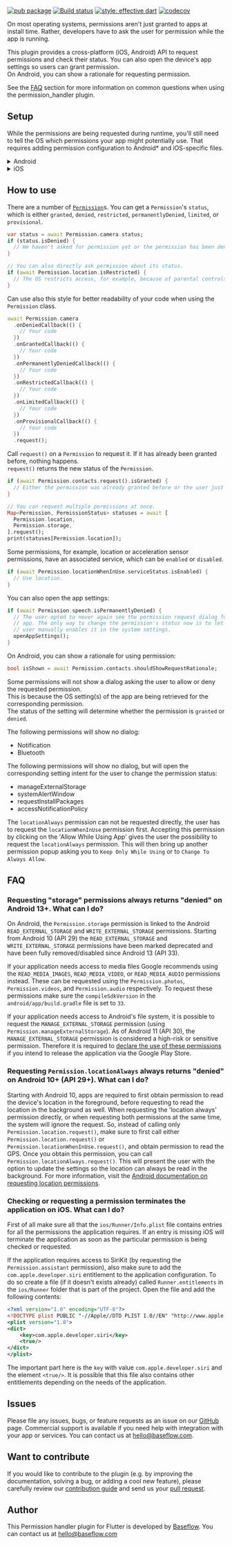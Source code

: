 [![pub package](https://img.shields.io/pub/v/permission_handler.svg)](https://pub.dartlang.org/packages/permission_handler) [![Build status](https://github.com/Baseflow/flutter-permission-handler/actions/workflows/permission_handler.yaml/badge.svg?branch=master)](https://github.com/Baseflow/flutter-permission-handler/actions/workflows/permission_handler.yaml) [![style: effective dart](https://img.shields.io/badge/style-effective_dart-40c4ff.svg)](https://github.com/tenhobi/effective_dart) [![codecov](https://codecov.io/gh/Baseflow/flutter-permission-handler/branch/master/graph/badge.svg)](https://codecov.io/gh/Baseflow/flutter-permission-handler)

On most operating systems, permissions aren't just granted to apps at install time.
Rather, developers have to ask the user for permission while the app is running.

This plugin provides a cross-platform (iOS, Android) API to request permissions and check their status.
You can also open the device's app settings so users can grant permission.  
On Android, you can show a rationale for requesting permission.

See the [FAQ](#faq) section for more information on common questions when using the permission_handler plugin.

## Setup

While the permissions are being requested during runtime, you'll still need to tell the OS which permissions your app might potentially use. That requires adding permission configuration to Android* and iOS-specific files.

<details>
<summary>Android</summary>
  
**Upgrade pre-1.12 Android projects**
  
Since version 4.4.0 this plugin is implemented using the Flutter 1.12 Android plugin APIs. Unfortunately, this means App developers also need to migrate their Apps to support the new Android infrastructure. You can do so by following the [Upgrading pre 1.12 Android projects](https://github.com/flutter/flutter/wiki/Upgrading-pre-1.12-Android-projects) migration guide. Failing to do so might result in unexpected behavior. The most common known error is the permission_handler not returning after calling the `.request()` method on permission.

**AndroidX**

As of version 3.1.0, the <kbd>permission_handler</kbd> plugin switched to the AndroidX version of the Android Support Libraries. This means you need to make sure your Android project is also upgraded to support AndroidX. Detailed instructions can be found [here](https://flutter.dev/docs/development/packages-and-plugins/androidx-compatibility).

The TL;DR version is:

1. Add the following to your "gradle.properties" file:

```properties
android.useAndroidX=true
android.enableJetifier=true
```

2. Make sure you set the `compileSdkVersion` in your "android/app/build.gradle" file to 33:

```gradle
android {
  compileSdkVersion 33
  ...
}
```

3. Make sure you replace all the `android.` dependencies to their AndroidX counterparts (a full list can be found [here](https://developer.android.com/jetpack/androidx/migrate)).

Add permissions to your `AndroidManifest.xml` file.
There are `debug`, `main`, and `profile` versions which are chosen depending on how you start your app.
In general, it's sufficient to add permission only to the `main` version.
[Here](https://github.com/Baseflow/flutter-permission-handler/blob/master/permission_handler/example/android/app/src/main/AndroidManifest.xml)'s an example `AndroidManifest.xml` with a complete list of all possible permissions.

</details>

<details>
<summary>iOS</summary>

Add permission to your `Info.plist` file.
[Here](https://github.com/Baseflow/flutter-permission-handler/blob/master/permission_handler/example/ios/Runner/Info.plist)'s an example `Info.plist` with a complete list of all possible permissions.

> IMPORTANT: ~~You will have to include all permission options when you want to submit your App.~~ This is because the `permission_handler` plugin touches all different SDKs and because the static code analyzer (run by Apple upon App submission) detects this and will assert if it cannot find a matching permission option in the `Info.plist`. More information about this can be found [here](https://github.com/Baseflow/flutter-permission-handler/issues/26).

The <kbd>permission_handler</kbd> plugin use [macros](https://github.com/Baseflow/flutter-permission-handler/blob/master/permission_handler_apple/ios/Classes/PermissionHandlerEnums.h) to control whether a permission is enabled.

You must list the permission you want to use in your application:

1. Add the following to your `Podfile` file:

   ```ruby
   post_install do |installer|
     installer.pods_project.targets.each do |target|
       ... # Here are some configurations automatically generated by flutter

       # Start of the permission_handler configuration
       target.build_configurations.each do |config|

         # You can enable the permissions needed here. For example to enable camera
         # permission, just remove the `#` character in front so it looks like this:
         #
         # ## dart: PermissionGroup.camera
         # 'PERMISSION_CAMERA=1'
         #
         #  Preprocessor definitions can be found at: https://github.com/Baseflow/flutter-permission-handler/blob/master/permission_handler_apple/ios/Classes/PermissionHandlerEnums.h
         config.build_settings['GCC_PREPROCESSOR_DEFINITIONS'] ||= [
           '$(inherited)',

           ## dart: [PermissionGroup.calendarWriteOnly, PermissionGroup.calendar (iOS 16 and below)]
           # 'PERMISSION_EVENTS=1',
   
           ## dart: [PermissionGroup.calendarFullAccess, PermissionGroup.calendar (iOS 17 and above)]
           # 'PERMISSION_EVENTS_FULL_ACCESS=1',
  
           ## dart: PermissionGroup.reminders
           # 'PERMISSION_REMINDERS=1',

           ## dart: PermissionGroup.contacts
           # 'PERMISSION_CONTACTS=1',

           ## dart: PermissionGroup.camera
           # 'PERMISSION_CAMERA=1',

           ## dart: PermissionGroup.microphone
           # 'PERMISSION_MICROPHONE=1',

           ## dart: PermissionGroup.speech
           # 'PERMISSION_SPEECH_RECOGNIZER=1',

           ## dart: PermissionGroup.photos
           # 'PERMISSION_PHOTOS=1',

           ## dart: PermissionGroup.photosAddOnly
           # 'PERMISSION_PHOTOS_ADD_ONLY=1',

           ## dart: [PermissionGroup.location, PermissionGroup.locationAlways, PermissionGroup.locationWhenInUse]
           # 'PERMISSION_LOCATION=1',

           ## dart: PermissionGroup.notification
           # 'PERMISSION_NOTIFICATIONS=1',

           ## dart: PermissionGroup.mediaLibrary
           # 'PERMISSION_MEDIA_LIBRARY=1',

           ## dart: PermissionGroup.sensors
           # 'PERMISSION_SENSORS=1',

           ## dart: PermissionGroup.bluetooth
           # 'PERMISSION_BLUETOOTH=1',

           ## dart: PermissionGroup.appTrackingTransparency
           # 'PERMISSION_APP_TRACKING_TRANSPARENCY=1',

           ## dart: PermissionGroup.criticalAlerts
           # 'PERMISSION_CRITICAL_ALERTS=1'
         ]

       end
       # End of the permission_handler configuration
     end
   end
   ```

2. Remove the `#` character in front of the permission you want to use. For example, if you need access to the calendar make sure the code looks like this:

   ```ruby
           ## dart: PermissionGroup.calendar
           'PERMISSION_EVENTS=1',
   ```

3. Delete the corresponding permission description in `Info.plist`
   e.g. when you don't need camera permission, just delete 'NSCameraUsageDescription'
   The following lists the relationship between `Permission` and `The key of Info.plist`:

| Permission                                                                                | Info.plist                                                                                                    | Macro                                |
|-------------------------------------------------------------------------------------------| ------------------------------------------------------------------------------------------------------------- | ------------------------------------ |
| PermissionGroup.calendar (< iOS 17)                                                     | NSCalendarsUsageDescription                                                                                   | PERMISSION_EVENTS                    |
| PermissionGroup.calendarWriteOnly (iOS 17+)                                             | NSCalendarsWriteOnlyAccessUsageDescription                                                                    | PERMISSION_EVENTS                    |
| PermissionGroup.calendarFullAccess  (iOS 17+)                                           | NSCalendarsFullAccessUsageDescription                                                                         | PERMISSION_EVENTS_FULL_ACCESS        |
| PermissionGroup.reminders                                                                 | NSRemindersUsageDescription                                                                                   | PERMISSION_REMINDERS                 |
| PermissionGroup.contacts                                                                  | NSContactsUsageDescription                                                                                    | PERMISSION_CONTACTS                  |
| PermissionGroup.camera                                                                    | NSCameraUsageDescription                                                                                      | PERMISSION_CAMERA                    |
| PermissionGroup.microphone                                                                | NSMicrophoneUsageDescription                                                                                  | PERMISSION_MICROPHONE                |
| PermissionGroup.speech                                                                    | NSSpeechRecognitionUsageDescription                                                                           | PERMISSION_SPEECH_RECOGNIZER         |
| PermissionGroup.photos                                                                    | NSPhotoLibraryUsageDescription                                                                                | PERMISSION_PHOTOS                    |
| PermissionGroup.photosAddOnly                                                             | NSPhotoLibraryAddUsageDescription                                                                             | PERMISSION_PHOTOS_ADD_ONLY           |
| PermissionGroup.location, PermissionGroup.locationAlways, PermissionGroup.locationWhenInUse | NSLocationUsageDescription, NSLocationAlwaysAndWhenInUseUsageDescription, NSLocationWhenInUseUsageDescription | PERMISSION_LOCATION                  |
| PermissionGroup.notification                                                              | PermissionGroupNotification                                                                                   | PERMISSION_NOTIFICATIONS             |
| PermissionGroup.mediaLibrary                                                              | NSAppleMusicUsageDescription, kTCCServiceMedia

4. Clean & Rebuild

</details>

## How to use

There are a number of [`Permission`](https://pub.dev/documentation/permission_handler_platform_interface/latest/permission_handler_platform_interface/Permission-class.html#constants)s.
You can get a `Permission`'s `status`, which is either `granted`, `denied`, `restricted`, `permanentlyDenied`, `limited`, or `provisional`.

```dart
var status = await Permission.camera.status;
if (status.isDenied) {
  // We haven't asked for permission yet or the permission has been denied before, but not permanently.
}

// You can also directly ask permission about its status.
if (await Permission.location.isRestricted) {
  // The OS restricts access, for example, because of parental controls.
}
```

Can use also this style for better readability of your code when using the `Permission` class.

```dart
await Permission.camera
  .onDeniedCallback(() {
    // Your code
  })
  .onGrantedCallback(() {
    // Your code
  })
  .onPermanentlyDeniedCallback(() {
    // Your code
  })
  .onRestrictedCallback(() {
    // Your code
  })
  .onLimitedCallback(() {
    // Your code
  })
  .onProvisionalCallback(() {
    // Your code
  })
  .request();
```

Call `request()` on a `Permission` to request it.
If it has already been granted before, nothing happens.  
`request()` returns the new status of the `Permission`.

```dart
if (await Permission.contacts.request().isGranted) {
  // Either the permission was already granted before or the user just granted it.
}

// You can request multiple permissions at once.
Map<Permission, PermissionStatus> statuses = await [
  Permission.location,
  Permission.storage,
].request();
print(statuses[Permission.location]);
```

Some permissions, for example, location or acceleration sensor permissions, have an associated service, which can be `enabled` or `disabled`.

```dart
if (await Permission.locationWhenInUse.serviceStatus.isEnabled) {
  // Use location.
}
```

You can also open the app settings:

```dart
if (await Permission.speech.isPermanentlyDenied) {
  // The user opted to never again see the permission request dialog for this
  // app. The only way to change the permission's status now is to let the
  // user manually enables it in the system settings.
  openAppSettings();
}
```

On Android, you can show a rationale for using permission:

```dart
bool isShown = await Permission.contacts.shouldShowRequestRationale;
```

Some permissions will not show a dialog asking the user to allow or deny the requested permission.  
This is because the OS setting(s) of the app are being retrieved for the corresponding permission.  
The status of the setting will determine whether the permission is `granted` or `denied`.

The following permissions will show no dialog:

- Notification
- Bluetooth

The following permissions will show no dialog, but will open the corresponding setting intent for the user to change the permission status:

- manageExternalStorage
- systemAlertWindow
- requestInstallPackages
- accessNotificationPolicy

The `locationAlways` permission can not be requested directly, the user has to request the `locationWhenInUse` permission first.
Accepting this permission by clicking on the 'Allow While Using App' gives the user the possibility to request the `locationAlways` permission.
This will then bring up another permission popup asking you to `Keep Only While Using` or to `Change To Always Allow`.

## FAQ

### Requesting "storage" permissions always returns "denied" on Android 13+. What can I do?

On Android, the `Permission.storage` permission is linked to the Android `READ_EXTERNAL_STORAGE` and `WRITE_EXTERNAL_STORAGE` permissions. Starting from Android 10 (API 29) the `READ_EXTERNAL_STORAGE` and `WRITE_EXTERNAL_STORAGE` permissions have been marked deprecated and have been fully removed/disabled since Android 13 (API 33).

If your application needs access to media files Google recommends using the `READ_MEDIA_IMAGES`, `READ_MEDIA_VIDEO`, or `READ_MEDIA_AUDIO` permissions instead. These can be requested using the `Permission.photos`, `Permission.videos`, and `Permission.audio` respectively. To request these permissions make sure the `compileSdkVersion` in the `android/app/build.gradle` file is set to `33`.

If your application needs access to Android's file system, it is possible to request the `MANAGE_EXTERNAL_STORAGE` permission (using `Permission.manageExternalStorage`). As of Android 11 (API 30), the `MANAGE_EXTERNAL_STORAGE` permission is considered a high-risk or sensitive permission. Therefore it is required to [declare the use of these permissions](https://support.google.com/googleplay/android-developer/answer/9214102) if you intend to release the application via the Google Play Store.

### Requesting `Permission.locationAlways` always returns "denied" on Android 10+ (API 29+). What can I do?

Starting with Android 10, apps are required to first obtain permission to read the device's location in the foreground, before requesting to read the location in the background as well. When requesting the 'location always' permission directly, or when requesting both permissions at the same time, the system will ignore the request. So, instead of calling only `Permission.location.request()`, make sure to first call either `Permission.location.request()` or `Permission.locationWhenInUse.request()`, and obtain permission to read the GPS. Once you obtain this permission, you can call `Permission.locationAlways.request()`. This will present the user with the option to update the settings so the location can always be read in the background. For more information, visit the [Android documentation on requesting location permissions](https://developer.android.com/training/location/permissions#request-only-foreground).

### Checking or requesting a permission terminates the application on iOS. What can I do?

First of all make sure all that the `ios/Runner/Info.plist` file contains entries for all the permissions the application requires. If an entry is missing iOS will terminate the application as soon as the particular permission is being checked or requested.

If the application requires access to SiriKit (by requesting the `Permission.assistant` permission), also make sure to add the `com.apple.developer.siri` entitlement to the application configuration. To do so create a file (if it doesn't exists already) called `Runner.entitlements` in the `ios/Runner` folder that is part of the project. Open the file and add the following contents:

```xml
<?xml version="1.0" encoding="UTF-8"?>
<!DOCTYPE plist PUBLIC "-//Apple//DTD PLIST 1.0//EN" "http://www.apple.com/DTDs/PropertyList-1.0.dtd">
<plist version="1.0">
<dict>
	<key>com.apple.developer.siri</key>
	<true/>
</dict>
</plist>
```

The important part here is the `key` with value `com.apple.developer.siri` and the element `<true/>`. It is possible that this file also contains other entitlements depending on the needs of the application.

## Issues

Please file any issues, bugs, or feature requests as an issue on our [GitHub](https://github.com/Baseflow/flutter-permission-handler/issues) page. Commercial support is available if you need help with integration with your app or services. You can contact us at [hello@baseflow.com](mailto:hello@baseflow.com).

## Want to contribute

If you would like to contribute to the plugin (e.g. by improving the documentation, solving a bug, or adding a cool new feature), please carefully review our [contribution guide](../CONTRIBUTING.md) and send us your [pull request](https://github.com/Baseflow/flutter-permission-handler/pulls).

## Author

This Permission handler plugin for Flutter is developed by [Baseflow](https://baseflow.com). You can contact us at <hello@baseflow.com>
